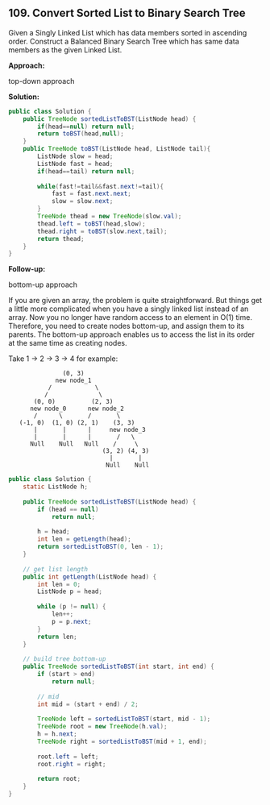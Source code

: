 ## 109. Convert Sorted List to Binary Search Tree

Given a Singly Linked List which has data members sorted in ascending order. Construct a Balanced Binary Search Tree which has same data members as the given Linked List. 

**Approach:**

top-down approach

**Solution:**

```java
public class Solution {
    public TreeNode sortedListToBST(ListNode head) {
        if(head==null) return null;
        return toBST(head,null);
    }
    public TreeNode toBST(ListNode head, ListNode tail){
        ListNode slow = head;
        ListNode fast = head;
        if(head==tail) return null;
    
        while(fast!=tail&&fast.next!=tail){
            fast = fast.next.next;
            slow = slow.next;
        }
        TreeNode thead = new TreeNode(slow.val);
        thead.left = toBST(head,slow);
        thead.right = toBST(slow.next,tail);
        return thead;
    }
}
```

**Follow-up:**

bottom-up approach

If you are given an array, the problem is quite straightforward. But things get a little more complicated when you have a singly linked list instead of an array. Now you no longer have random access to an element in O(1) time. Therefore, you need to create nodes bottom-up, and assign them to its parents. The bottom-up approach enables us to access the list in its order at the same time as creating nodes.

Take 1 -> 2 -> 3 -> 4 for example:

```
               (0, 3)
             new node_1
           /            \
          /              \
       (0, 0)          (2, 3)
      new node_0      new node_2
       /      \       /       \
   (-1, 0)  (1, 0) (2, 1)    (3, 3)
       |       |      |     new node_3
       |       |      |       /   \
      Null    Null   Null    /     \
                          (3, 2) (4, 3)             
                            |       |
                           Null    Null
```

```java
public class Solution {
	static ListNode h;
 
	public TreeNode sortedListToBST(ListNode head) {
		if (head == null)
			return null;
 
		h = head;
		int len = getLength(head);
		return sortedListToBST(0, len - 1);
	}
 
	// get list length
	public int getLength(ListNode head) {
		int len = 0;
		ListNode p = head;
 
		while (p != null) {
			len++;
			p = p.next;
		}
		return len;
	}
 
	// build tree bottom-up
	public TreeNode sortedListToBST(int start, int end) {
		if (start > end)
			return null;
 
		// mid
		int mid = (start + end) / 2;
 
		TreeNode left = sortedListToBST(start, mid - 1);
		TreeNode root = new TreeNode(h.val);
		h = h.next;
		TreeNode right = sortedListToBST(mid + 1, end);
 
		root.left = left;
		root.right = right;
 
		return root;
	}
}
```